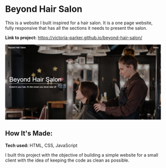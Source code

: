 # Beyond Hair Salon
This is a website I built inspired for a hair salon. It is a one page website, fully responsive that has all the sections it needs to present the salon.  

**Link to project:** https://victoria-parker.github.io/beyond-hair-salon/

![website hero section](beyond-hair-website.png)

## How It's Made:

**Tech used:** HTML, CSS, JavaScript

I built this project with the objective of building a simple website for a small client with the idea of keeping the code as clean as possible.

